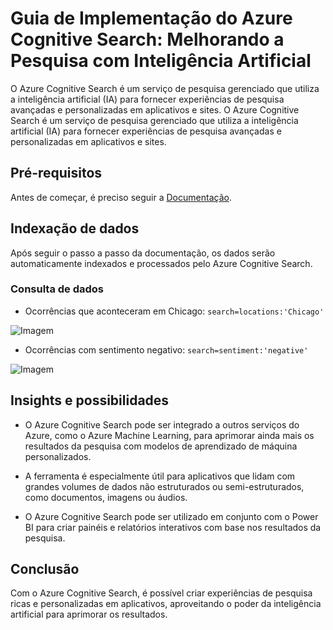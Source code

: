 # Guia de Implementação do Azure Cognitive Search: Melhorando a Pesquisa com Inteligência Artificial

O Azure Cognitive Search é um serviço de pesquisa gerenciado que utiliza a inteligência artificial (IA) para fornecer experiências de pesquisa avançadas e personalizadas em aplicativos e sites. O Azure Cognitive Search é um serviço de pesquisa gerenciado que utiliza a inteligência artificial (IA) para fornecer experiências de pesquisa avançadas e personalizadas em aplicativos e sites.

## Pré-requisitos

Antes de começar, é preciso seguir a [Documentação](https://microsoftlearning.github.io/mslearn-ai-fundamentals/Instructions/Labs/11-ai-search.html).

## Indexação de dados

Após seguir o passo a passo da documentação, os dados serão automaticamente indexados e processados pelo Azure Cognitive Search.

### Consulta de dados

* Ocorrências que aconteceram em Chicago: `search=locations:'Chicago'`

![Imagem](https://github.com/Anjinpy/bootcamp-microsoft-azure-lab04/assets/165740836/e8d6ef13-abef-40de-a7b3-dbf9544c49d1)

* Ocorrências com sentimento negativo: `search=sentiment:'negative'`

![Imagem](https://github.com/Anjinpy/bootcamp-microsoft-azure-lab04/assets/165740836/db00bfbb-62e3-453b-bdf6-d78544375281)

## Insights e possibilidades

* O Azure Cognitive Search pode ser integrado a outros serviços do Azure, como o Azure Machine Learning, para aprimorar ainda mais os resultados da pesquisa com modelos de aprendizado de máquina personalizados.

* A ferramenta é especialmente útil para aplicativos que lidam com grandes volumes de dados não estruturados ou semi-estruturados, como documentos, imagens ou áudios.

* O Azure Cognitive Search pode ser utilizado em conjunto com o Power BI para criar painéis e relatórios interativos com base nos resultados da pesquisa.

## Conclusão

Com o Azure Cognitive Search, é possível criar experiências de pesquisa ricas e personalizadas em aplicativos, aproveitando o poder da inteligência artificial para aprimorar os resultados.